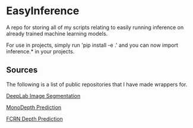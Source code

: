 # EasyInference
A repo for storing all of my scripts relating to easily running inference on already trained machine learning models.

For use in projects, simply run 'pip install -e .' and you can now import inference.* in your projects.

## Sources
The following is a list of public repositories that I have made wrappers for. 


[DeepLab Image Segmentation](https://github.com/DrSleep/tensorflow-deeplab-resnet)

[MonoDepth Prediction](https://github.com/mrharicot/monodepth)

[FCRN Depth Prediction](https://github.com/iro-cp/FCRN-DepthPrediction)
